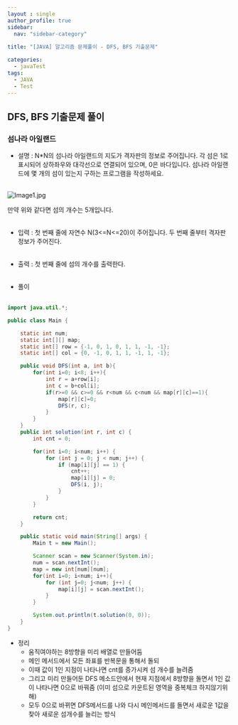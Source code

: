 ```yaml
---
layout : single
author_profile: true
sidebar: 
  nav: "sidebar-category"
  
title: "[JAVA] 알고리즘 문제풀이 - DFS, BFS 기출문제"

categories:
  - javaTest
tags:
  - JAVA
  - Test
---
```

	
## DFS, BFS 기출문제 풀이

### 섬나라 아일랜드

- 설명 :  N*N의 섬나라 아일랜드의 지도가 격자판의 정보로 주어집니다. 각 섬은 1로 표시되어 상하좌우와 대각선으로 연결되어 있으며, 0은 바다입니다. 섬나라 아일랜드에 몇 개의 섬이 있는지 구하는 프로그램을 작성하세요.  <br><br>

![Image1.jpg](https://cote.inflearn.com/public/upload/7c81fe29cd.jpg)  

만약 위와 같다면 섬의 개수는 5개입니다.  <br><br>

- 입력 : 첫 번째 줄에 자연수 N(3<=N<=20)이 주어집니다. 두 번째 줄부터 격자판 정보가 주어진다.<br><br>

- 출력 : 첫 번째 줄에 섬의 개수를 출력한다.<br><br>

- 풀이<br><br>

``` java
import java.util.*;

public class Main {

    static int num;
    static int[][] map;
    static int[] row = {-1, 0, 1, 0, 1, 1, -1, -1};
    static int[] col = {0, -1, 0, 1, 1, -1, 1, -1};

    public void DFS(int a, int b){
        for(int i=0; i<8; i++){
            int r = a+row[i];
            int c = b+col[i];
            if(r>=0 && c>=0 && r<num && c<num && map[r][c]==1){
                map[r][c]=0;
                DFS(r, c);
            }
        }
    }
    public int solution(int r, int c) {
        int cnt = 0;

        for(int i=0; i<num; i++) {
            for (int j = 0; j < num; j++) {
                if (map[i][j] == 1) {
                    cnt++;
                    map[i][j] = 0;
                    DFS(i, j);
                }
            }
        }

        return cnt;
    }

    public static void main(String[] args) {
        Main t = new Main();

        Scanner scan = new Scanner(System.in);
        num = scan.nextInt();
        map = new int[num][num];
        for(int i=0; i<num; i++){
            for (int j=0; j<num; j++) {
                map[i][j] = scan.nextInt();
            }
        }

        System.out.println(t.solution(0, 0));
    }
}
```

- 정리<br> 
	- 움직여야하는 8방향을 미리 배열로 만들어둠<br> 
	- 메인 메서드에서 모든 좌표를 반복문을 통해서 돌되<br> 
	- 이때 값이 1인 지점이 나타나면 cnt를 증가시켜 섬 개수를 늘려줌<br>
	- 그리고 미리 만들어둔 DFS 메소드안에서 현재 지점에서 8방향을 돌면서 1인 값이 나타나면 0으로 바꿔줌 (이미 섬으로 카운트된 영역을 중복체크 하지않기위해)<br> 
	- 모두 0으로 바뀌면 DFS메서드를 나와 다시 메인메서드를 돌면서 새로운 1값을 찾아 새로운 섬개수를 늘리는 방식<br> <br> 
